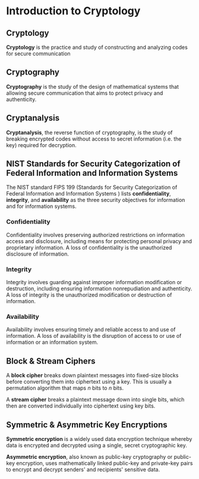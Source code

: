 # Introduction to Cryptology

## Cryptology

**Cryptology** is the practice and study of constructing and analyzing codes for secure communication

## Cryptography

**Cryptography** is the study of the design of mathematical systems that allowing secure communication that aims to protect privacy and authenticity.

## Cryptanalysis

**Cryptanalysis**, the reverse function of cryptography, is the study of breaking encrypted codes without access to secret information (i.e. the key) required for decryption.

## NIST Standards for Security Categorization of Federal Information and Information Systems

The NIST standard FIPS 199 (Standards for Security Categorization of Federal Information and Information Systems ) lists **confidentiality**, **integrity**, and **availability** as the three security objectives for information and for information systems.

### Confidentiality

Confidentiality involves preserving authorized restrictions on information access and disclosure, including means for protecting personal privacy and proprietary information. A loss of confidentiality is the unauthorized disclosure of information.

### Integrity

Integrity involves guarding against improper information modification or destruction, including ensuring information nonrepudiation and authenticity. A loss of integrity is the unauthorized modification or destruction of information.

### Availability

Availability involves ensuring timely and reliable access to and use of information. A loss of availability is the disruption of access to or use of information or an information system.

## Block & Stream Ciphers

A **block cipher** breaks down plaintext messages into fixed-size blocks before converting them into ciphertext using a key. This is usually a permutation algorithm that maps $n$ bits to $n$ bits.

A **stream cipher** breaks a plaintext message down into single bits, which then are converted individually into ciphertext using key bits.

## Symmetric & Asymmetric Key Encryptions

**Symmetric encryption** is a widely used data encryption technique whereby data is encrypted and decrypted using a single, secret cryptographic key.

**Asymmetric encryption**, also known as public-key cryptography or public-key encryption, uses mathematically linked public-key and private-key pairs to encrypt and decrypt senders' and recipients' sensitive data.